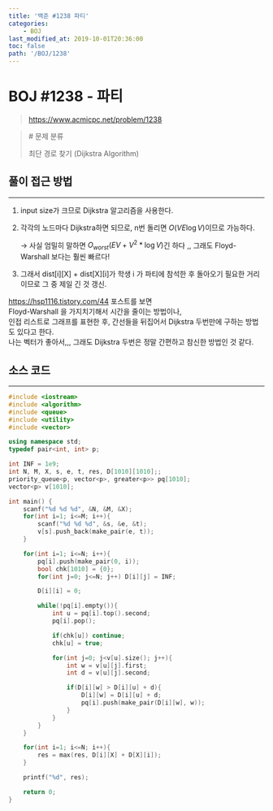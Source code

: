 ```yaml
---
title: '백준 #1238 파티'
categories:
    - BOJ
last_modified_at: 2019-10-01T20:36:00
toc: false
path: '/BOJ/1238'
---
```


# BOJ #1238 - 파티

> https://www.acmicpc.net/problem/1238


> \# 문제 분류
> 
> 최단 경로 찾기 (Dijkstra Algorithm)

## 풀이 접근 방법

---

1. input size가 크므로 Dijkstra 알고리즘을 사용한다.

2. 각각의 노드마다 Dijkstra하면 되므로, n번 돌리면 $O(VE\log V)$이므로 가능하다.

    → 사실 엄밀히 말하면 $O_{worst}(EV+ V^2 * \log V)$긴 하다 ,, 그래도 Floyd-Warshall 보다는 훨씬 빠르다!

3. 그래서 dist\[i][X] + dist\[X][i]가 학생 i 가 파티에 참석한 후 돌아오기 필요한 거리이므로 그 중 제일 긴 것 갱신.

https://hsp1116.tistory.com/44 포스트를 보면<br>Floyd-Warshall 을 가지치기해서 시간을 줄이는 방법이나,<br>인접 리스트로 그래프를 표현한 후, 간선들을 뒤집어서 Dijkstra 두번만에 구하는 방법도 있다고 한다.<br>나는 벡터가 좋아서,,, 그래도 Dijkstra 두번은 정말 간편하고 참신한 방법인 것 같다.

## 소스 코드

---

```c++
#include <iostream>
#include <algorithm>
#include <queue>
#include <utility>
#include <vector>

using namespace std;
typedef pair<int, int> p;

int INF = 1e9;
int N, M, X, s, e, t, res, D[1010][1010];;
priority_queue<p, vector<p>, greater<p>> pq[1010];
vector<p> v[1010];

int main() {
    scanf("%d %d %d", &N, &M, &X);
    for(int i=1; i<=M; i++){
        scanf("%d %d %d", &s, &e, &t);
        v[s].push_back(make_pair(e, t));
    }

    for(int i=1; i<=N; i++){
        pq[i].push(make_pair(0, i));
        bool chk[1010] = {0};
        for(int j=0; j<=N; j++) D[i][j] = INF;

        D[i][i] = 0;

        while(!pq[i].empty()){
            int u = pq[i].top().second;
            pq[i].pop();

            if(chk[u]) continue;
            chk[u] = true;

            for(int j=0; j<v[u].size(); j++){
                int w = v[u][j].first;
                int d = v[u][j].second;

                if(D[i][w] > D[i][u] + d){
                    D[i][w] = D[i][u] + d;
                    pq[i].push(make_pair(D[i][w], w));
                }
            }
        }
    }

    for(int i=1; i<=N; i++){
        res = max(res, D[i][X] + D[X][i]);
    }

    printf("%d", res);

    return 0;
}
```
